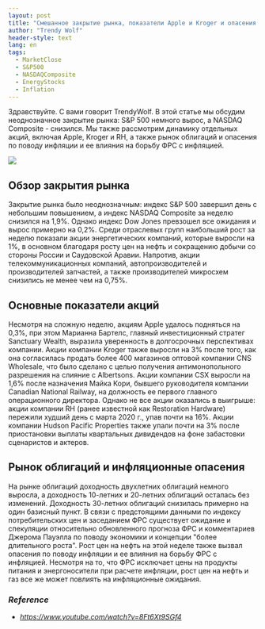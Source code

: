 ```yaml
---
layout: post
title: "Смешанное закрытие рынка, показатели Apple и Kroger и опасения по поводу инфляции"
author: "Trendy Wolf"
header-style: text
lang: en
tags:
  - MarketClose
  - S&P500
  - NASDAQComposite
  - EnergyStocks
  - Inflation
---
```


Здравствуйте. С вами говорит TrendyWolf. В этой статье мы обсудим неоднозначное закрытие рынка: S&P 500 немного вырос, а NASDAQ Composite - снизился. Мы также рассмотрим динамику отдельных акций, включая Apple, Kroger и RH, а также рынок облигаций и опасения по поводу инфляции и ее влияния на борьбу ФРС с инфляцией.

<img
    src="https://i.ytimg.com/vi/8Ft6Xt9SGf4/hqdefault.jpg"
/>


## Обзор закрытия рынка
Закрытие рынка было неоднозначным: индекс S&P 500 завершил день с небольшим повышением, а индекс NASDAQ Composite за неделю снизился на 1,9%. Однако индекс Dow Jones превзошел все ожидания и вырос примерно на 0,2%. Среди отраслевых групп наибольший рост за неделю показали акции энергетических компаний, которые выросли на 1%, в основном благодаря росту цен на нефть и сокращению добычи со стороны России и Саудовской Аравии. Напротив, акции телекоммуникационных компаний, автопроизводителей и производителей запчастей, а также производителей микросхем снизились не менее чем на 0,75%.

## Основные показатели акций
Несмотря на сложную неделю, акциям Apple удалось подняться на 0,3%, при этом Марианна Бартелс, главный инвестиционный стратег Sanctuary Wealth, выразила уверенность в долгосрочных перспективах компании. Акции компании Kroger также выросли на 3% после того, как она согласилась продать более 400 магазинов оптовой компании CNS Wholesale, что было сделано с целью получения антимонопольного разрешения на слияние с Albertsons. Акции компании CSX выросли на 1,6% после назначения Майка Кори, бывшего руководителя компании Canadian National Railway, на должность ее первого главного операционного директора. Однако не все акции оказались в выигрыше: акции компании RH (ранее известной как Restoration Hardware) пережили худший день с марта 2020 г., упав почти на 16%. Акции компании Hudson Pacific Properties также упали почти на 3% после приостановки выплаты квартальных дивидендов на фоне забастовки сценаристов и актеров.

## Рынок облигаций и инфляционные опасения
На рынке облигаций доходность двухлетних облигаций немного выросла, а доходность 10-летних и 20-летних облигаций осталась без изменений. Доходность 30-летних облигаций снизилась примерно на один базисный пункт. В связи с предстоящими данными по индексу потребительских цен и заседанием ФРС существует ожидание и спекуляции относительно обновленного прогноза ФРС и комментариев Джерома Пауэлла по поводу экономики и концепции "более длительного роста". Рост цен на нефть на этой неделе также вызвал опасения по поводу инфляции и ее влияния на борьбу ФРС с инфляцией. Несмотря на то, что ФРС исключает цены на продукты питания и энергоносители при расчете инфляции, рост цен на нефть и газ все же может повлиять на инфляционные ожидания.


### _Reference_
- _https://www.youtube.com/watch?v=8Ft6Xt9SGf4_

